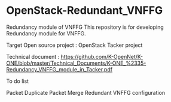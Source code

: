 # OpenStack-Redundant_VNFFG
Redundancy module of VNFFG This repository is for developing Redundancy module for VNFFG.

Target Open source project : OpenStack Tacker project

Technical document  : https://github.com/K-OpenNet/K-ONE/blob/master/Technical_Documents/K-ONE_%2335-Redundancy_VNFFG_module_in_Tacker.pdf

To do list

Packet Duplicate
Packet Merge
Redundant VNFFG configuration

